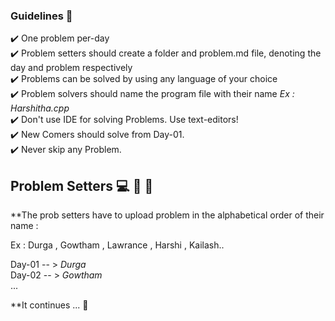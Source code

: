 ### Guidelines 🎌  <br>
:heavy_check_mark: One problem per-day <br>
:heavy_check_mark: Problem setters should create a folder and problem.md file, denoting the day and problem respectively <br>
:heavy_check_mark: Problems can be solved by using any language of your choice <br>
:heavy_check_mark: Problem solvers should name the program file with their name  *Ex : Harshitha.cpp* <br>
:heavy_check_mark: Don't use IDE for solving Problems. Use text-editors! <br>
:heavy_check_mark: New Comers should solve from Day-01.<br>
:heavy_check_mark: Never skip any Problem.

## Problem Setters  💻  👩 👨 

**The prob setters have to upload problem in the alphabetical order of their name : <br> 

Ex : Durga , Gowtham , Lawrance , Harshi , Kailash.. <br> 

Day-01 -- > *Durga* <br> 
Day-02 -- > *Gowtham* <br> ...

**It continues ...
🙂
